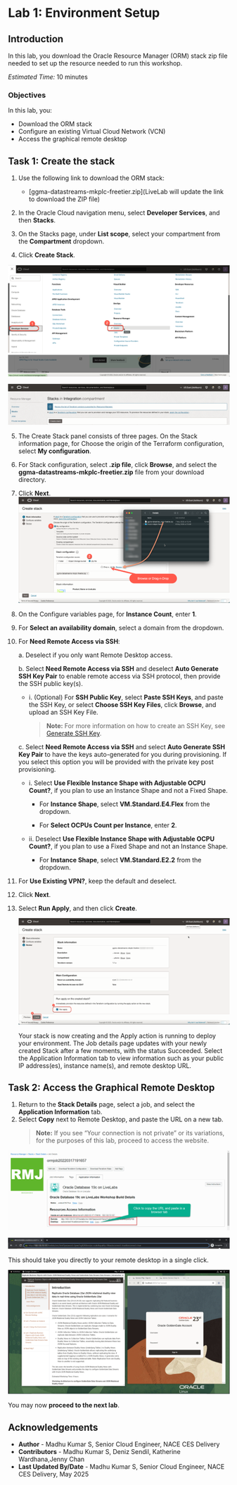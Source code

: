 # Lab 1: Environment Setup

## Introduction
In this lab, you download the Oracle Resource Manager (ORM) stack zip file needed to set up the resource needed to run this workshop.

*Estimated Time:* 10 minutes

### Objectives
In this lab, you: 
- Download the ORM stack
- Configure an existing Virtual Cloud Network (VCN)
- Access the graphical remote desktop

## Task 1: Create the stack

1.  Use the following link to download the ORM stack:

    - [ggma-datastreams-mkplc-freetier.zip](LiveLab will update the link to download the ZIP file)

2. In the Oracle Cloud navigation menu, select **Developer Services**, and then **Stacks**.
3. On the Stacks page, under **List scope**, select your compartment from the **Compartment** dropdown.
4. Click **Create Stack**.

  ![Select Stacks](./images/developer-resmgr-stacks.png " ")

  ![Create Stack](./images/create-stack.png " ")

5. The Create Stack panel consists of three pages. On the Stack information page, for Choose the origin of the Terraform configuration, select **My configuration**.

6. For Stack configuration, select **.zip file**, click **Browse**, and select the **ggma-datastreams-mkplc-freetier.zip** file from your download directory.

7. Click **Next**.
  ![Select zip file](./images/select-zip.png " ")

8. On the Configure variables page, for **Instance Count**, enter **1**.
9. For **Select an availability domain**, select a domain from the dropdown.
10. For **Need Remote Access via SSH**:

    a. Deselect if you only want Remote Desktop access.

    b. Select **Need Remote Access via SSH** and deselect **Auto Generate SSH Key Pair** to enable remote access via SSH protocol, then provide the SSH public key(s).

    - i. (Optional) For **SSH Public Key**, select **Paste SSH Keys**, and paste the SSH Key, or select  **Choose SSH Key Files**, click **Browse**, and upload an SSH Key File.

      >**Note:**  For more information on how to create an SSH Key, see [Generate SSH Key](https://oracle-livelabs.github.io/common/labs/generate-ssh-key/).

    c. Select **Need Remote Access via SSH** and select **Auto Generate SSH Key Pair** to have the keys auto-generated for you during provisioning. If you select this option you will be provided with the private key post provisioning.

    - i. Select **Use Flexible Instance Shape with Adjustable OCPU Count?**, if you plan to use an Instance Shape and not a Fixed Shape.

        - For **Instance Shape**, select **VM.Standard.E4.Flex** from the dropdown.

        - For **Select OCPUs Count per Instance**, enter **2**.
    - ii.	Deselect **Use Flexible Instance Shape with Adjustable OCPU Count?**, if you plan to use a Fixed Shape and not an Instance Shape.

        - For **Instance Shape**, select **VM.Standard.E2.2** from the dropdown.
    
11.	For **Use Existing VPN?**, keep the default and deselect. 
12.	Click **Next**.
13.	Select **Run Apply**, and then click **Create**.
    
    ![Enter main configurations](./images/stack-create.png " ")
    

    Your stack is now creating and the Apply action is running to deploy your environment. The Job details page updates with your newly created Stack after a few moments, with the status Succeeded. Select the Application Information tab to view information such as your public IP address(es), instance name(s), and remote desktop URL.


## Task 2: Access the Graphical Remote Desktop

1. Return to the **Stack Details** page, select a job, and select the **Application Information** tab.
2. Select **Copy** next to Remote Desktop, and paste the URL on a new tab.
    >**Note:** If you see “Your connection is not private” or its variations, for the purposes of this lab, proceed to access the website.

  ![Click Remote Desktop URL](./images/19c-remote-desktop.png " ")

  ![URL opens](./images/novnc-login-ssh.png " ")

  This should take you directly to your remote desktop in a single click.

  ![Remote desktop displayed](./images/novnc-launch-get-started.png " ")


You may now **proceed to the next lab**.

## Acknowledgements
* **Author** - Madhu Kumar S, Senior Cloud Engineer,  NACE CES Delivery
* **Contributors** - Madhu Kumar S, Deniz Sendil, Katherine Wardhana,Jenny Chan
* **Last Updated By/Date** - Madhu Kumar S, Senior Cloud Engineer,  NACE CES Delivery, May 2025
